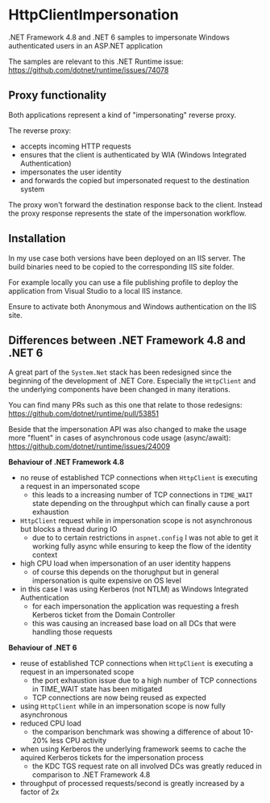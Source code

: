 # HttpClientImpersonation
.NET Framework 4.8 and .NET 6 samples to impersonate Windows authenticated users in an ASP.NET application

The samples are relevant to this .NET Runtime issue: https://github.com/dotnet/runtime/issues/74078

## Proxy functionality
Both applications represent a kind of "impersonating" reverse proxy.

The reverse proxy:
- accepts incoming HTTP requests
- ensures that the client is authenticated by WIA (Windows Integrated Authentication)
- impersonates the user identity
- and forwards the copied but impersonated request to the destination system

The proxy won't forward the destination response back to the client. Instead the proxy response represents the state of the impersonation workflow.

## Installation
In my use case both versions have been deployed on an IIS server. The build binaries need to be copied to the corresponding IIS site folder.

For example locally you can use a file publishing profile to deploy the application from Visual Studio to a local IIS instance.

Ensure to activate both Anonymous and Windows authentication on the IIS site.

## Differences between .NET Framework 4.8 and .NET 6
A great part of the `System.Net` stack has been redesigned since the beginning of the development of .NET Core. Especially the `HttpClient` and the underlying components have been changed in many iterations.

You can find many PRs such as this one that relate to those redesigns: https://github.com/dotnet/runtime/pull/53851

Beside that the impersonation API was also changed to make the usage more "fluent" in cases of asynchronous code usage (async/await): https://github.com/dotnet/runtime/issues/24009

**Behaviour of .NET Framework 4.8**
- no reuse of established TCP connections when `HttpClient` is executing a request in an impersonated scope
	- this leads to a increasing number of TCP connections in `TIME_WAIT` state depending on the throughput which can finally cause a port exhaustion
- `HttpClient` request while in impersonation scope is not asynchronous but blocks a thread during IO
    - due to to certain restrictions in `aspnet.config` I was not able to get it working fully async while ensuring to keep the flow of the identity context
- high CPU load when impersonation of an user identity happens
    - of course this depends on the thorughput but in general impersonation is quite expensive on OS level
- in this case I was using Kerberos (not NTLM) as Windows Integrated Authentication
    - for each impersonation the application was requesting a fresh Kerberos ticket from the Domain Controller
    - this was causing an increased base load on all DCs that were handling those requests

**Behaviour of .NET 6**
- reuse of established TCP connections when `HttpClient` is executing a request in an impersonated scope
    - the port exhaustion issue due to a high number of TCP connections in TIME_WAIT state has been mitigated
    - TCP connections are now being reused as expected
- using `HttpClient` while in an impersonation scope is now fully asynchronous
- reduced CPU load
    - the comparison benchmark was showing a difference of about 10-20% less CPU activity
- when using Kerberos the underlying framework seems to cache the aquired Kerberos tickets for the impersonation process
    - the KDC TGS request rate on all involved DCs was greatly reduced in comparison to .NET Framework 4.8
- throughput of processed requests/second is greatly increased by a factor of 2x
